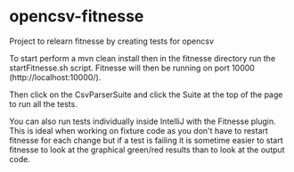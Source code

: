# opencsv-fitnesse
Project to relearn fitnesse by creating tests for opencsv

To start perform a mvn clean install then in the fitnesse directory 
run the startFitnesse.sh script.   Fitnesse will then be running on port
10000 (http://localhost:10000/).

Then click on the CsvParserSuite and click the Suite at the top of the page
to run all the tests. 

You can also run tests individually inside IntelliJ with the Fitnesse plugin.  This is 
ideal when working on fixture code as you don't have to restart fitnesse for 
each change but if a test is failing it is sometime easier to start fitnesse
to look at the graphical green/red results than to look at the output code.   

